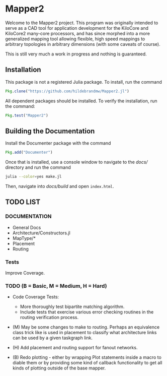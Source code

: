 # Mapper2

Welcome to the Mapper2 project. This program was originally intended to serve
as a CAD tool for application development for the KiloCore and KiloCore2
many-core processors, and has since morphed into a more generalized mapping
tool allowing flexible, high speed mappings to arbitrary topologies in arbitrary
dimensions (with some caveats of course).

This is still very much a work in progress and nothing is guaranteed.

## Installation

This package is not a registered Julia package. To install, run the command

```julia
Pkg.clone("https://github.com/hildebrandmw/Mapper2.jl")
```

All dependent packages should be installed. To verify the installation, run
the command:

```julia
Pkg.test("Mapper2")
```

## Building the Documentation

Install the Documenter package with the command

```julia
Pkg.add("Documenter")
```
Once that is installed, use a console window to navigate to the *docs/*
directory and run the command

```bash
julia --color=yes make.jl
```

Then, navigate into *docs/build* and open `index.html`.

## TODO LIST

### DOCUMENTATION
* General Docs
* Architecture/Constructors.jl
* MapType/\*
* Placement
* Routing

### Tests
Improve Coverage.

### TODO (B = Basic, M = Medium, H = Hard)
*   Code Coverage Tests:
    - More thoroughly test bipartite matching algorithm.
    - Include tests that exercise various error checking routines in the routing
    verification process.

*   (M) May be some changes to make to routing. Perhaps an equivalence class
    trick like is used in placement to classify what architecture links can be
    used by a given taskgraph link.

*   (H) Add placement and routing support for fanout networks.

*   (B) Redo plotting - either by wrapping Plot statements inside a macro to
    diable them or by providing some kind of callback functionality to get all
    kinds of plotting outside of the base mapper.

